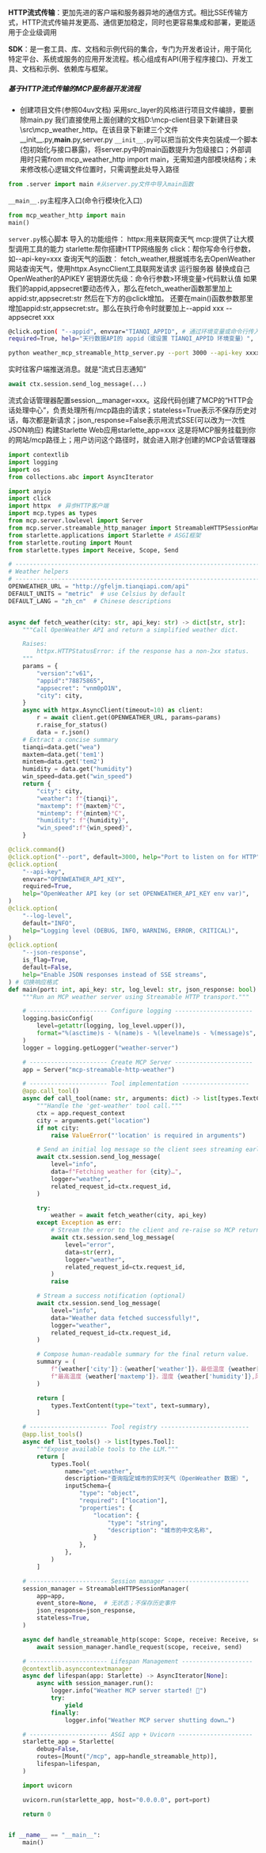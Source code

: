 **HTTP流式传输**：更加先进的客户端和服务器异地的通信方式。相比SSE传输方式，HTTP流式传输并发更高、通信更加稳定，同时也更容易集成和部署，更能适用于企业级调用

**SDK**：是一套工具、库、文档和示例代码的集合，专门为开发者设计，用于简化特定平台、系统或服务的应用开发流程。核心组成有API(用于程序接口)、开发工具、文档和示例、依赖库与框架。

##### 基于HTTP流式传输的MCP服务器开发流程
- 创建项目文件(参照04uv文档) 采用src_layer的风格进行项目文件编排，要删除main.py
我们直接使用上面创建的文档D:\mcp-client目录下新建目录\src\mcp_weather_http。在该目录下新建三个文件__init__.py,__main__.py,server.py
`__init__.py`可以把当前文件夹包装成一个脚本(包初始化与接口暴露)，将server.py中的main函数提升为包级接口；外部调用时只需from mcp_weather_http import main，无需知道内部模块结构；未来修改核心逻辑文件位置时，只需调整此处导入路径
```python
from .server import main #从server.py文件中导入main函数
```
`__main__.py`主程序入口(命令行模块化入口)
```python
from mcp_weather_http import main
main()
```
`server.py`核心脚本
导入的功能组件：
httpx:用来联网查天气                              mcp:提供了让大模型调用工具的能力
starlette:帮你搭建HTTP网络服务             click：帮你写命令行参数，如--api-key=xxx
查询天气的函数：
fetch_weather,根据城市名去OpenWeather网站查询天气，使用httpx.AsyncClient工具联网发请求
运行服务器  替换成自己OpenWeather的APIKEY
密钥源优先级：命令行参数>环境变量>代码默认值
如果我们的appid,appsecret要动态传入，那么在fetch_weather函数那里加上appid:str,appsecret:str
然后在下方的@click增加。 还要在main()函数参数那里增加appid:str,appsecret:str。那么在执行命令时就要加上--appid xxx    --appsecret xxx
```Bash
@click.option( "--appid", envvar="TIANQI_APPID", # 通过环境变量或命令行传入
required=True, help="天行数据API的 appid（或设置 TIANQI_APPID 环境变量）", )

python weather_mcp_streamable_http_server.py --port 3000 --api-key xxxx
```
实时往客户端推送消息。就是“流式日志通知”
````Python
await ctx.session.send_log_message(...)
````
流式会话管理器配置session__manager=xxx。这段代码创建了MCP的“HTTP会话处理中心”，负责处理所有/mcp路由的请求；stateless=True表示不保存历史对话，每次都是新请求；json_response=False表示用流式SSE(可以改为一次性JSON响应)
构建Starlette Web应用starlette_app=xxx 这是将MCP服务挂载到你的网站/mcp路径上；用户访问这个路径时，就会进入刚才创建的MCP会话管理器
```Python
import contextlib
import logging
import os
from collections.abc import AsyncIterator

import anyio
import click
import httpx  # 异步HTTP客户端
import mcp.types as types 
from mcp.server.lowlevel import Server
from mcp.server.streamable_http_manager import StreamableHTTPSessionManager
from starlette.applications import Starlette # ASGI框架
from starlette.routing import Mount
from starlette.types import Receive, Scope, Send

# ---------------------------------------------------------------------------
# Weather helpers
# ---------------------------------------------------------------------------
OPENWEATHER_URL = "http://gfeljm.tianqiapi.com/api"
DEFAULT_UNITS = "metric"  # use Celsius by default
DEFAULT_LANG = "zh_cn"  # Chinese descriptions


async def fetch_weather(city: str, api_key: str) -> dict[str, str]:
    """Call OpenWeather API and return a simplified weather dict.

    Raises:
        httpx.HTTPStatusError: if the response has a non-2xx status.
    """
    params = {
        "version":"v61",
        "appid":"78875865",
        "appsecret": "vnm0pO1N",
        "city": city,
    }
    async with httpx.AsyncClient(timeout=10) as client:
        r = await client.get(OPENWEATHER_URL, params=params)
        r.raise_for_status()
        data = r.json()
    # Extract a concise summary
    tianqi=data.get("wea")
    maxtem=data.get('tem1')
    mintem=data.get('tem2')
    humidity = data.get("humidity")
    win_speed=data.get("win_speed")
    return {
        "city": city,
        "weather": f"{tianqi}",
        "maxtemp": f"{maxtem}°C",
        "mintemp": f"{mintem}°C",
        "humidity": f"{humidity}",
        "win_speed":f"{win_speed}",
    }

@click.command()
@click.option("--port", default=3000, help="Port to listen on for HTTP")
@click.option(
    "--api-key",
    envvar="OPENWEATHER_API_KEY",
    required=True,
    help="OpenWeather API key (or set OPENWEATHER_API_KEY env var)",
)
@click.option(
    "--log-level",
    default="INFO",
    help="Logging level (DEBUG, INFO, WARNING, ERROR, CRITICAL)",
)
@click.option(
    "--json-response",
    is_flag=True,
    default=False,
    help="Enable JSON responses instead of SSE streams",
) # 切换响应格式
def main(port: int, api_key: str, log_level: str, json_response: bool) -> int:
    """Run an MCP weather server using Streamable HTTP transport."""

    # ---------------------- Configure logging ----------------------
    logging.basicConfig(
        level=getattr(logging, log_level.upper()),
        format="%(asctime)s - %(name)s - %(levelname)s - %(message)s",
    )
    logger = logging.getLogger("weather-server")

    # ---------------------- Create MCP Server ----------------------
    app = Server("mcp-streamable-http-weather")

    # ---------------------- Tool implementation -------------------
    @app.call_tool()
    async def call_tool(name: str, arguments: dict) -> list[types.TextContent]:
        """Handle the 'get-weather' tool call."""
        ctx = app.request_context
        city = arguments.get("location")
        if not city:
            raise ValueError("'location' is required in arguments")

        # Send an initial log message so the client sees streaming early.
        await ctx.session.send_log_message(
            level="info",
            data=f"Fetching weather for {city}…",
            logger="weather",
            related_request_id=ctx.request_id,
        )

        try:
            weather = await fetch_weather(city, api_key)
        except Exception as err:
            # Stream the error to the client and re-raise so MCP returns error.
            await ctx.session.send_log_message(
                level="error",
                data=str(err),
                logger="weather",
                related_request_id=ctx.request_id,
            )
            raise

        # Stream a success notification (optional)
        await ctx.session.send_log_message(
            level="info",
            data="Weather data fetched successfully!",
            logger="weather",
            related_request_id=ctx.request_id,
        )

        # Compose human-readable summary for the final return value.
        summary = (
            f"{weather['city']}：{weather['weather']}，最低温度 {weather['mintemp']}，"
            f"最高温度 {weather['maxtemp']}，湿度 {weather['humidity']},风速{weather['win_speed']}。"
        )

        return [
            types.TextContent(type="text", text=summary),
        ]

    # ---------------------- Tool registry -------------------------
    @app.list_tools()
    async def list_tools() -> list[types.Tool]:
        """Expose available tools to the LLM."""
        return [
            types.Tool(
                name="get-weather",
                description="查询指定城市的实时天气（OpenWeather 数据）",
                inputSchema={
                    "type": "object",
                    "required": ["location"],
                    "properties": {
                        "location": {
                            "type": "string",
                            "description": "城市的中文名称",
                        }
                    },
                },
            )
        ]

    # ---------------------- Session manager -----------------------
    session_manager = StreamableHTTPSessionManager(
        app=app,
        event_store=None,  # 无状态；不保存历史事件
        json_response=json_response,
        stateless=True,
    )

    async def handle_streamable_http(scope: Scope, receive: Receive, send: Send) -> None:  # noqa: D401,E501
        await session_manager.handle_request(scope, receive, send)

    # ---------------------- Lifespan Management --------------------
    @contextlib.asynccontextmanager
    async def lifespan(app: Starlette) -> AsyncIterator[None]:
        async with session_manager.run():
            logger.info("Weather MCP server started! 🚀")
            try:
                yield
            finally:
                logger.info("Weather MCP server shutting down…")

    # ---------------------- ASGI app + Uvicorn ---------------------
    starlette_app = Starlette(
        debug=False,
        routes=[Mount("/mcp", app=handle_streamable_http)],
        lifespan=lifespan,
    )

    import uvicorn

    uvicorn.run(starlette_app, host="0.0.0.0", port=port)

    return 0


if __name__ == "__main__":
    main()
```